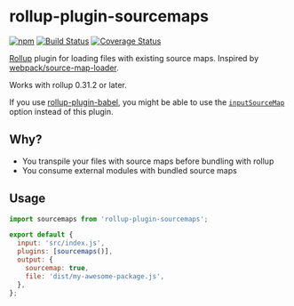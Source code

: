 # rollup-plugin-sourcemaps

[![npm](https://img.shields.io/npm/v/rollup-plugin-sourcemaps.svg)](https://www.npmjs.com/package/rollup-plugin-sourcemaps)
[![Build Status](https://img.shields.io/travis/maxdavidson/rollup-plugin-sourcemaps/master.svg)](https://travis-ci.org/maxdavidson/rollup-plugin-sourcemaps)
[![Coverage Status](https://img.shields.io/coveralls/maxdavidson/rollup-plugin-sourcemaps/master.svg)](https://coveralls.io/github/maxdavidson/rollup-plugin-sourcemaps?branch=master)


[Rollup](https://rollupjs.org) plugin for loading files with existing source maps.
Inspired by [webpack/source-map-loader](https://github.com/webpack/source-map-loader).

Works with rollup 0.31.2 or later.

If you use [rollup-plugin-babel](https://github.com/rollup/rollup-plugin-babel),
you might be able to use the [`inputSourceMap`](https://babeljs.io/docs/en/options#inputsourcemap) option instead of this plugin.

## Why?

- You transpile your files with source maps before bundling with rollup
- You consume external modules with bundled source maps

## Usage

```javascript
import sourcemaps from 'rollup-plugin-sourcemaps';

export default {
  input: 'src/index.js',
  plugins: [sourcemaps()],
  output: {
    sourcemap: true,
    file: 'dist/my-awesome-package.js',
  },
};
```
